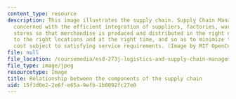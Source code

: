 ```yaml
---
content_type: resource
description: This image illustrates the supply chain. Supply Chain Management is primarily
  concerned with the efficient integration of suppliers, factories, warehouses and
  stores so that merchandise is produced and distributed in the right quantities,
  to the right locations and at the right time, and so as to minimize total system
  cost subject to satisfying service requirements. (Image by MIT OpenCourseWare.)
file: null
file_location: /coursemedia/esd-273j-logistics-and-supply-chain-management-fall-2009/15f1d0e22e6fe65a9efb1b8092fc27e0_esd-273jf09-th.jpg
file_type: image/jpeg
resourcetype: Image
title: Relationship between the components of the supply chain
uid: 15f1d0e2-2e6f-e65a-9efb-1b8092fc27e0
---
```


